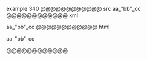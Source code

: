 example 340
@@@@@@@@@@@@ src
aa_"bb"_cc
@@@@@@@@@@@@ xml
<?xml version="1.0" encoding="UTF-8"?>
<!DOCTYPE document SYSTEM "CommonMark.dtd">
<document xmlns="http://commonmark.org/xml/1.0">
  <paragraph>
    <text>aa_&quot;bb&quot;_cc</text>
  </paragraph>
</document>
@@@@@@@@@@@@ html
<p>aa_&quot;bb&quot;_cc</p>
@@@@@@@@@@@@
